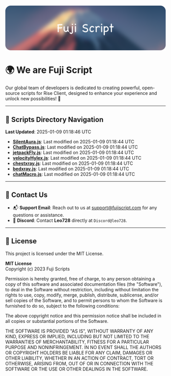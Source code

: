 ![Banner](.github/b.webp)

# 🌍 **We are Fuji Script**

Our global team of developers is dedicated to creating powerful, open-source scripts for Rise Client, designed to enhance your experience and unlock new possibilities! 🌟

---
<!-- SCRIPTS_NAVIGATION_START -->
## 📂 **Scripts Directory Navigation**

**Last Updated**: 2025-01-09 01:18:46 UTC

- **[SilentAura.js](scripts/SilentAura.js)**: Last modified on 2025-01-09 01:18:44 UTC
- **[ChatBypass.js](scripts/ChatBypass.js)**: Last modified on 2025-01-09 01:18:44 UTC
- **[jetpackFly.js](scripts/jetpackFly.js)**: Last modified on 2025-01-09 01:18:44 UTC
- **[velocityHylex.js](scripts/velocityHylex.js)**: Last modified on 2025-01-09 01:18:44 UTC
- **[chestxray.js](scripts/chestxray.js)**: Last modified on 2025-01-09 01:18:44 UTC
- **[bedxray.js](scripts/bedxray.js)**: Last modified on 2025-01-09 01:18:44 UTC
- **[chatMacro.js](scripts/chatMacro.js)**: Last modified on 2025-01-09 01:18:44 UTC

<!-- SCRIPTS_NAVIGATION_END -->

---

## 💬 **Contact Us**  
- 📬 **Support Email**: Reach out to us at [support@fujiscript.com](mailto:support@fujiscript.com) for any questions or assistance.  
- 💬 **Discord**: Contact **Leo728** directly at `Discord@leo728`.

---

## 📜 **License**

This project is licensed under the MIT License.  

**MIT License**  
Copyright (c) 2023 Fuji Scripts  

Permission is hereby granted, free of charge, to any person obtaining a copy of this software and associated documentation files (the "Software"), to deal in the Software without restriction, including without limitation the rights to use, copy, modify, merge, publish, distribute, sublicense, and/or sell copies of the Software, and to permit persons to whom the Software is furnished to do so, subject to the following conditions:  

The above copyright notice and this permission notice shall be included in all copies or substantial portions of the Software.  

THE SOFTWARE IS PROVIDED "AS IS", WITHOUT WARRANTY OF ANY KIND, EXPRESS OR IMPLIED, INCLUDING BUT NOT LIMITED TO THE WARRANTIES OF MERCHANTABILITY, FITNESS FOR A PARTICULAR PURPOSE AND NONINFRINGEMENT. IN NO EVENT SHALL THE AUTHORS OR COPYRIGHT HOLDERS BE LIABLE FOR ANY CLAIM, DAMAGES OR OTHER LIABILITY, WHETHER IN AN ACTION OF CONTRACT, TORT OR OTHERWISE, ARISING FROM, OUT OF OR IN CONNECTION WITH THE SOFTWARE OR THE USE OR OTHER DEALINGS IN THE SOFTWARE.  
